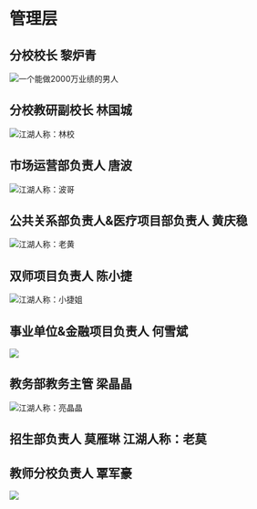 # 管理层

## 分校校长 黎炉青

![&#x4E00;&#x4E2A;&#x80FD;&#x505A;2000&#x4E07;&#x4E1A;&#x7EE9;&#x7684;&#x7537;&#x4EBA;](../.gitbook/assets/wei-xin-tu-pian-20181104095842.jpg)

## 分校教研副校长 林国城

![&#x6C5F;&#x6E56;&#x4EBA;&#x79F0;&#xFF1A;&#x6797;&#x6821;](../.gitbook/assets/wei-xin-tu-pian-20181031114536-kao-bei.jpg)

## 市场运营部负责人 唐波

![&#x6C5F;&#x6E56;&#x4EBA;&#x79F0;&#xFF1A;&#x6CE2;&#x54E5;](../.gitbook/assets/wei-xin-tu-pian-20181104101357.jpg)

## 公共关系部负责人&医疗项目部负责人 黄庆稳

![&#x6C5F;&#x6E56;&#x4EBA;&#x79F0;&#xFF1A;&#x8001;&#x9EC4;](../.gitbook/assets/wei-xin-tu-pian-20181104214258.jpg)

## 双师项目负责人 陈小捷

![&#x6C5F;&#x6E56;&#x4EBA;&#x79F0;&#xFF1A;&#x5C0F;&#x6377;&#x59D0;](../.gitbook/assets/wei-xin-tu-pian-20181102140413.png)

## 事业单位&金融项目负责人 何雪斌

![](../.gitbook/assets/he-xue-bin.jpg)

## 教务部教务主管 梁晶晶

![&#x6C5F;&#x6E56;&#x4EBA;&#x79F0;&#xFF1A;&#x4EAE;&#x6676;&#x6676;](../.gitbook/assets/wei-xin-tu-pian-20181104213527.jpg)

## 招生部负责人 莫雁琳 江湖人称：老莫 

## 教师分校负责人 覃军豪

![](../.gitbook/assets/wei-xin-tu-pian-20181104091540.jpg)

